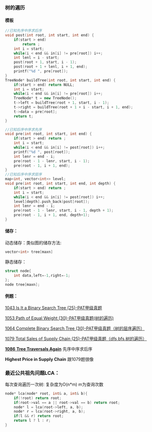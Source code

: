 ### 树的遍历

#### 模板

```cpp
//已知先序中序求后序
void post(int root, int start, int end) {
    if(start > end) 
        return ;
    int i = start;
    while(i < end && in[i] != pre[root]) i++;
    int lenl = i - start;
    post(root + 1, start, i - 1);
    post(root + 1 + lenl, i + 1, end);
    printf("%d ", pre[root]);
}
TreeNode* buildTree(int root, int start, int end) {
    if(start > end) return NULL;
    int i = start;
    while(i < end && in[i] != pre[root]) i++;
    TreeNode* t = new TreeNode();
    t->left = buildTree(root + 1, start, i - 1);
    t->right = buildTree(root + 1 + i - start, i + 1, end);
    t->data = pre[root];
    return t;
}
```

```cpp
//已知后序中序求先序
void pre(int root, int start, int end) {
    if(start > end) return ;
    int i = start;
    while(i < end && in[i] != post[root]) i++;
    printf("%d ", post[root]);
    int lenr = end - i;
    pre(root - 1 - lenr, start, i - 1);
    pre(root - 1, i + 1, end);
}
//已知后序中序求层序
map<int, vector<int>> level;
void pre(int root, int start, int end, int depth) {
    if(start > end) return ;
    int i = start;
    while(i < end && in[i] != post[root]) i++;
    level[depth].push_back(post[root]);
    int lenr = end - i;
    pre(root - 1 - lenr, start, i - 1, depth + 1);
    pre(root - 1, i + 1, end, depth+1);
}
```

#### 储存：

动态储存：类似图的储存方法:

```cpp
vector<int> tree[maxn]
```

静态储存：

```cpp
struct node{
    int data,left=-1,right=-1;
};
node tree[maxn];
```

#### 例题：

[1043 Is It a Binary Search Tree (25)-PAT甲级真题](1043.md)

[1053 Path of Equal Weight (30)-PAT甲级真题(树的遍历)](1053.md)

[1064 Complete Binary Search Tree (30)-PAT甲级真题（树的层序遍历）](1064.md)

[1079 Total Sales of Supply Chain (25)-PAT甲级真题（dfs,bfs,树的遍历）](1079.md)

[**1086** **Tree Traversals Again**](1086.md) 先序中序求后序

**Highest Price in Supply Chain**  跟1079题很像

### 最近公共祖先问题LCA：

每次查询遍历一次树: 复杂度为O(n*m) m为查询次数

```cpp
node* lca(node* root, int& a, int& b){
    if(!root) return root;
    if(root->val == a || root->val == b) return root;
    node* l = lca(root->left, a, b);
    node* r = lca(root->right, a, b);
    if(l && r) return root;
    return l ? l : r;
}
```

